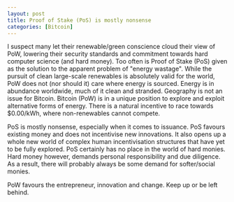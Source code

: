 ```yaml
---
layout: post
title: Proof of Stake (PoS) is mostly nonsense
categories: [Bitcoin]
---
```


I suspect many let their renewable/green conscience cloud their view of PoW, lowering their security standards and commitment towards hard computer science (and hard money). Too often is Proof of Stake (PoS) given as the solution to the apparent problem of "energy wastage". While the pursuit of clean large-scale renewables is absolutely valid for the world, PoW does not (nor should it) care where energy is sourced. Energy is in abundance worldwide, much of it clean and stranded. Geography is not an issue for Bitcoin. Bitcoin (PoW) is in a unique position to explore and exploit alternative forms of energy. There is a natural incentive to race towards $0.00/kWh, where non-renewables cannot compete.

PoS is mostly nonsense, especially when it comes to issuance. PoS favours existing money and does not incentivise new innovations. It also opens up a whole new world of complex human incentivisation structures that have yet to be fully explored. PoS certainly has no place in the world of hard monies. Hard money however, demands personal responsibility and due diligence. As a result, there will probably always be some demand for softer/social monies.

PoW favours the entrepreneur, innovation and change. Keep up or be left behind.

